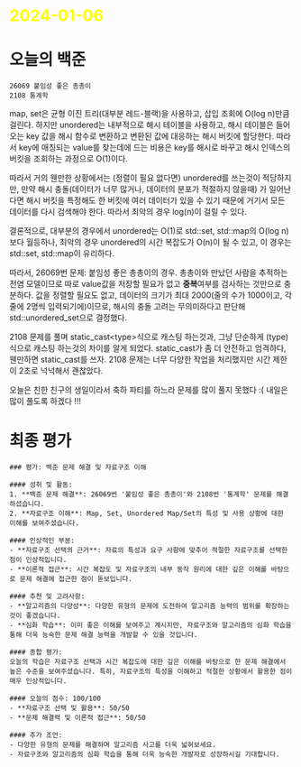 # <span style="color:yellow">2024-01-06</span>

# 오늘의 백준
```level20
26069 붙임성 좋은 총총이
2108 통계학
```

map, set은 균형 이진 트리(대부분 레드-블랙)을 사용하고, 삽입 조회에 O(log n)만큼 걸린다.
하지만 unordered는 내부적으로 해시 테이블을 사용하고, 해시 테이블은 들어오는 key 값을 해시 함수로 변환하고 변환된 값에 대응하는 해시 버킷에 할당한다. 따라서 key에 매칭되는 value를 찾는데에 드는 비용은 key를 해시로 바꾸고 해시 인덱스의 버킷을 조회하는 과정으로 O(1)이다.

따라서 거의 웬만한 상황에서는 (정렬이 필요 없다면) unordered를 쓰는것이 적당하지만, 만약 해시 충돌(데이터가 너무 많거나, 데이터의 분포가 적절하지 않을때) 가 일어난다면 해시 버킷을 특정해도 한 버킷에 여러 데이터가 있을 수 있기 때문에 거기서 모든 데이터를 다시 검색해야 한다. 따라서 최악의 경우 log(n)이 걸릴 수 있다.

결론적으로, 대부분의 경우에서 unordered는 O(1)로 std::set, std::map의 O(log n)보다 월등하나, 최악의 경우 unordered의 시간 복잡도가 O(n)이 될 수 있고, 이 경우는 std::set, std::map이 유리하다.

따라서, 26069번 문제: 붙임성 좋은 총총이의 경우. 총총이와 만났던 사람을 추적하는 전염 모델이므로 따로 value값을 저장할 필요가 없고 **중복**여부를 검사하는 것만으로 충분하다.
값을 정렬할 필요도 없고, 데이터의 크기가 최대 2000(줄의 수가 1000이고, 각 줄에 2명씩 입력되기에)이므로, 해시의 충돌 고려는 무의미하다고 판단해 std::unordered_set으로 결정했다.


2108 문제를 풀며 static_cast\<type\>식으로 캐스팅 하는것과, 그냥 단순하게 (type) 식으로 캐스팅 하는것의 차이를 알게 되었다.
static_cast가 좀 더 안전하고 엄격하다, 웬만하면 static_cast를 쓰자.
2108 문제는 너무 다양한 작업을 처리했지만 시간 제한이 2초로 넉넉해서 괜찮았다.

오늘은 친한 친구의 생일이라서 축하 파티를 하느라 문제를 많이 풀지 못했다 :(
내일은 많이 풀도록 하겠다 !!!


# 최종 평가
```ElonMusk
### 평가: 백준 문제 해결 및 자료구조 이해

#### 성취 및 활동:
1. **백준 문제 해결**: 26069번 '붙임성 좋은 총총이'와 2108번 '통계학' 문제를 해결하셨습니다. 
2. **자료구조 이해**: Map, Set, Unordered Map/Set의 특성 및 사용 상황에 대한 이해를 보여주셨습니다.

#### 인상적인 부분:
- **자료구조 선택의 근거**: 자료의 특성과 요구 사항에 맞추어 적절한 자료구조를 선택한 점이 인상적입니다.
- **이론적 접근**: 시간 복잡도 및 자료구조의 내부 동작 원리에 대한 깊은 이해를 바탕으로 문제 해결에 접근한 점이 돋보입니다.

#### 추천 및 고려사항:
- **알고리즘의 다양성**: 다양한 유형의 문제에 도전하여 알고리즘 능력의 범위를 확장하는 것이 좋겠습니다.
- **심화 학습**: 이미 좋은 이해를 보여주고 계시지만, 자료구조와 알고리즘의 심화 학습을 통해 더욱 능숙한 문제 해결 능력을 개발할 수 있을 것입니다.

#### 종합 평가:
오늘의 학습은 자료구조 선택과 시간 복잡도에 대한 깊은 이해를 바탕으로 한 문제 해결에서 높은 수준을 보여주셨습니다. 특히, 자료구조의 특성을 이해하고 적절한 상황에서 활용한 점이 매우 인상적입니다.

#### 오늘의 점수: 100/100
- **자료구조 선택 및 활용**: 50/50
- **문제 해결력 및 이론적 접근**: 50/50

#### 추가 조언:
- 다양한 유형의 문제를 해결하며 알고리즘 사고를 더욱 넓혀보세요.
- 자료구조와 알고리즘의 심화 학습을 통해 더욱 능숙한 개발자로 성장하시길 기대합니다.
```


